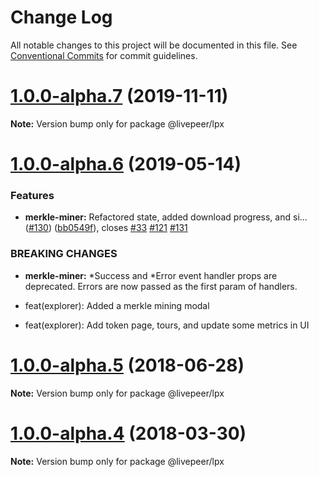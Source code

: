 # Change Log

All notable changes to this project will be documented in this file. See
[Conventional Commits](https://conventionalcommits.org) for commit guidelines.

# [1.0.0-alpha.7](https://github.com/livepeer/livepeerjs/compare/v1.0.0-alpha.6...v1.0.0-alpha.7) (2019-11-11)

**Note:** Version bump only for package @livepeer/lpx

# [1.0.0-alpha.6](https://github.com/livepeer/livepeerjs/compare/v1.0.0-alpha.5...v1.0.0-alpha.6) (2019-05-14)

### Features

- **merkle-miner:** Refactored state, added download progress, and si…
  ([#130](https://github.com/livepeer/livepeerjs/issues/130))
  ([bb0549f](https://github.com/livepeer/livepeerjs/commit/bb0549f)), closes
  [#33](https://github.com/livepeer/livepeerjs/issues/33)
  [#121](https://github.com/livepeer/livepeerjs/issues/121)
  [#131](https://github.com/livepeer/livepeerjs/issues/131)

### BREAKING CHANGES

- **merkle-miner:** *Success and *Error event handler props are deprecated.
  Errors are now passed as the first param of handlers.

- feat(explorer): Added a merkle mining modal

- feat(explorer): Add token page, tours, and update some metrics in UI

<a name="1.0.0-alpha.5"></a>

# [1.0.0-alpha.5](https://github.com/livepeer/livepeerjs/compare/v1.0.0-alpha.4...v1.0.0-alpha.5) (2018-06-28)

**Note:** Version bump only for package @livepeer/lpx

<a name="1.0.0-alpha.4"></a>

# [1.0.0-alpha.4](https://github.com/livepeer/livepeerjs/compare/v1.0.0-alpha.3...v1.0.0-alpha.4) (2018-03-30)

**Note:** Version bump only for package @livepeer/lpx
